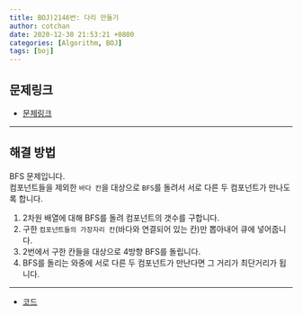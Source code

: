 ```yaml
---
title: BOJ)2146번: 다리 만들기
author: cotchan
date: 2020-12-30 21:53:21 +0800
categories: [Algorithm, BOJ]
tags: [boj]   
---
```


## 문제링크

+ [문제링크](https://www.acmicpc.net/problem/2146)

---


## 해결 방법

BFS 문제입니다.    
컴포넌트들을 제외한 `바다 칸`을 대상으로 `BFS`를 돌려서 서로 다른 두 컴포넌트가 만나도록 합니다.         
1. 2차원 배열에 대해 BFS를 돌려 컴포넌트의 갯수를 구합니다.
2. 구한 `컴포넌트들의 가장자리 칸`(바다와 연결되어 있는 칸)만 뽑아내어 큐에 넣어줍니다.
3. 2번에서 구한 칸들을 대상으로 4방향 BFS를 돌립니다.
4. BFS를 돌리는 와중에 서로 다른 두 컴포넌트가 만난다면 그 거리가 최단거리가 됩니다. 
 


---

+ [코드](https://github.com/cotchan/algorithm/blob/main/cpp/BOJ/BOJ2146.cc)
